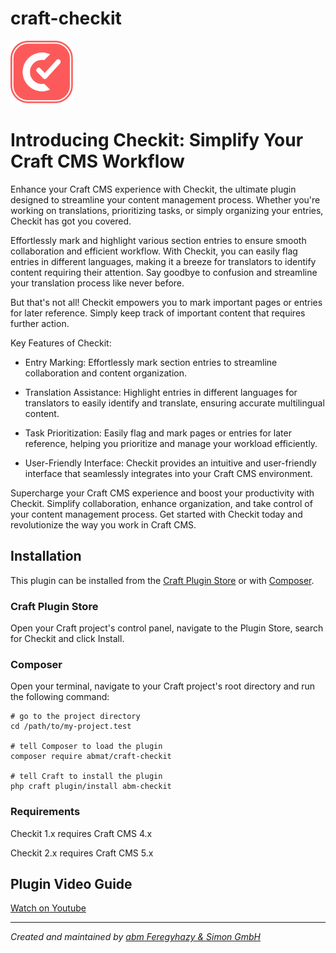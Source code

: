 # craft-checkit

<img src="src/icon.svg" width="100">

# Introducing Checkit: Simplify Your Craft CMS Workflow

Enhance your Craft CMS experience with Checkit, the ultimate plugin designed to streamline your content management process. Whether you're working on translations, prioritizing tasks, or simply organizing your entries, Checkit has got you covered.

Effortlessly mark and highlight various section entries to ensure smooth collaboration and efficient workflow. With Checkit, you can easily flag entries in different languages, making it a breeze for translators to identify content requiring their attention. Say goodbye to confusion and streamline your translation process like never before.

But that's not all! Checkit empowers you to mark important pages or entries for later reference. Simply keep track of important content that requires further action.

Key Features of Checkit:

-	Entry Marking: Effortlessly mark section entries to streamline collaboration and content organization.

-	Translation Assistance: Highlight entries in different languages for translators to easily identify and translate, ensuring accurate multilingual content.

-	Task Prioritization: Easily flag and mark pages or entries for later reference, helping you prioritize and manage your workload efficiently.

-	User-Friendly Interface: Checkit provides an intuitive and user-friendly interface that seamlessly integrates into your Craft CMS environment.

Supercharge your Craft CMS experience and boost your productivity with Checkit. Simplify collaboration, enhance organization, and take control of your content management process. Get started with Checkit today and revolutionize the way you work in Craft CMS.


## Installation
This plugin can be installed from the [Craft Plugin Store](https://plugins.craftcms.com/) or with [Composer](https://packagist.org/).

### Craft Plugin Store

Open your Craft project's control panel, navigate to the Plugin Store, search for Checkit and click Install.

### Composer

Open your terminal, navigate to your Craft project's root directory and run the following command:

```
# go to the project directory
cd /path/to/my-project.test

# tell Composer to load the plugin
composer require abmat/craft-checkit

# tell Craft to install the plugin
php craft plugin/install abm-checkit
```

### Requirements

Checkit 1.x requires Craft CMS 4.x

Checkit 2.x requires Craft CMS 5.x

## Plugin Video Guide

[Watch on Youtube](https://www.youtube.com/watch?v=bNO9j2k2vbs)




---
*Created and maintained by [abm Feregyhazy & Simon GmbH](https://www.abm.at)*
